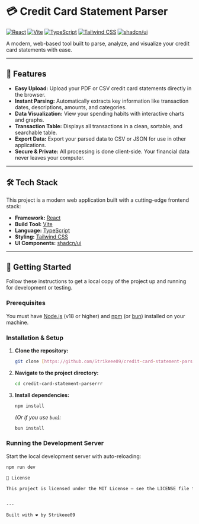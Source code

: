 # 💳 Credit Card Statement Parser

[![React](https://img.shields.io/badge/React-18.x-%2361DAFB?style=for-the-badge&logo=react&logoColor=black)](https://reactjs.org/)
[![Vite](https://img.shields.io/badge/Vite-%23646CFF?style=for-the-badge&logo=vite&logoColor=white)](https://vitejs.dev/)
[![TypeScript](https://img.shields.io/badge/TypeScript-%233178C6?style=for-the-badge&logo=typescript&logoColor=white)](https://www.typescriptlang.org/)
[![Tailwind CSS](https://img.shields.io/badge/Tailwind_CSS-%2306B6D4?style=for-the-badge&logo=tailwindcss&logoColor=white)](https://tailwindcss.com/)
[![shadcn/ui](https://img.shields.io/badge/shadcn/ui-%23000000?style=for-the-badge&logo=shadcnui&logoColor=white)](https://ui.shadcn.com/)

A modern, web-based tool built to parse, analyze, and visualize your credit card statements with ease.

---

## 🚀 Features

-   **Easy Upload:** Upload your PDF or CSV credit card statements directly in the browser.
-   **Instant Parsing:** Automatically extracts key information like transaction dates, descriptions, amounts, and categories.
-   **Data Visualization:** View your spending habits with interactive charts and graphs.
-   **Transaction Table:** Displays all transactions in a clean, sortable, and searchable table.
-   **Export Data:** Export your parsed data to CSV or JSON for use in other applications.
-   **Secure & Private:** All processing is done client-side. Your financial data never leaves your computer.

---

## 🛠️ Tech Stack

This project is a modern web application built with a cutting-edge frontend stack:

-   **Framework:** [React](https://reactjs.org/)
-   **Build Tool:** [Vite](https://vitejs.dev/)
-   **Language:** [TypeScript](https://www.typescriptlang.org/)
-   **Styling:** [Tailwind CSS](https://tailwindcss.com/)
-   **UI Components:** [shadcn/ui](https://ui.shadcn.com/)

---

## 🏁 Getting Started

Follow these instructions to get a local copy of the project up and running for development or testing.

### Prerequisites

You must have [Node.js](https://nodejs.org/) (v18 or higher) and [npm](https://www.npmjs.com/) (or [bun](https://bun.sh/)) installed on your machine.

### Installation & Setup

1.  **Clone the repository:**
    ```sh
    git clone [https://github.com/Strikeee09/credit-card-statement-parserrr.git](https://github.com/Strikeee09/credit-card-statement-parserrr.git)
    ```

2.  **Navigate to the project directory:**
    ```sh
    cd credit-card-statement-parserrr
    ```

3.  **Install dependencies:**
    ```sh
    npm install
    ```
    *(Or if you use `bun`):*
    ```sh
    bun install
    ```

### Running the Development Server

Start the local development server with auto-reloading:

```sh
npm run dev

📜 License

This project is licensed under the MIT License – see the LICENSE file for details.


---

Built with ❤️ by Strikeee09


